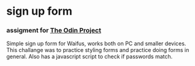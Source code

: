 # sign up form
### assigment for [The Odin Project](theodinproject.com)
Simple sign up form for Waifus, works both on PC and smaller devices.  
This challange was to practice styling forms and practice doing forms in general. Also has a javascript script to check if passwords match.

